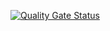 [![Quality Gate Status](https://sonarcloud.io/api/project_badges/measure?project=bpracht_java-testing-demo&metric=alert_status)](https://sonarcloud.io/summary/new_code?id=bpracht_java-testing-demo)